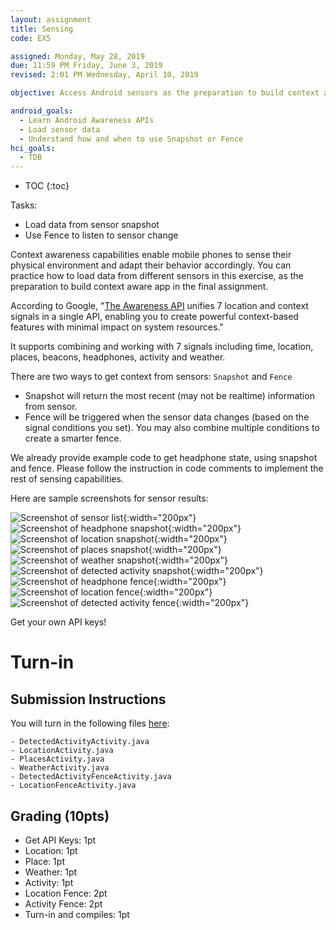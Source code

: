 ```yaml
---
layout: assignment
title: Sensing
code: EX5

assigned: Monday, May 28, 2019
due: 11:59 PM Friday, June 3, 2019
revised: 2:01 PM Wednesday, April 10, 2019

objective: Access Android sensors as the preparation to build context aware application.

android_goals:
  - Learn Android Awareness APIs
  - Load sensor data
  - Understand how and when to use Snapshot or Fence
hci_goals:
  - TDB
---
```


- TOC
{:toc}

Tasks:
- Load data from sensor snapshot
- Use Fence to listen to sensor change

Context awareness capabilities enable mobile phones to sense their physical environment and adapt their behavior accordingly. You can practice how to load data from different sensors in this exercise, as the preparation to build context aware app in the final assignment.

According to Google, "[The Awareness API](https://developers.google.com/awareness/) unifies 7 location and context signals in a single API, enabling you to create powerful context-based features with minimal impact on system resources."

It supports combining and working with 7 signals including time, location, places, beacons, headphones, activity and weather.

There are two ways to get context from sensors: `Snapshot` and `Fence`
- Snapshot will return the most recent (may not be realtime) information from sensor.
- Fence will be triggered when the sensor data changes (based on the signal conditions you set). You may also combine multiple conditions to create a smarter fence.

We already provide example code to get headphone state, using snapshot and fence. Please follow the instruction in code comments to implement the rest of sensing capabilities.

Here are sample screenshots for sensor results:

![Screenshot of sensor list](sensing/1.png){:width="200px"}
![Screenshot of headphone snapshot](sensing/2.png){:width="200px"}
![Screenshot of location snapshot](sensing/3.png){:width="200px"}
![Screenshot of places snapshot](sensing/4.png){:width="200px"}
![Screenshot of weather snapshot](sensing/5.png){:width="200px"}
![Screenshot of detected activity snapshot](sensing/6.png){:width="200px"}
![Screenshot of headphone fence](sensing/7.png){:width="200px"}
![Screenshot of location fence](sensing/8.png){:width="200px"}
![Screenshot of detected activity fence](sensing/9.png){:width="200px"}

Get your own API keys!

<!--
Notes for TA:

This key is necessary for Awareness API. You may apply a new one, or use this one.

<meta-data
  android:name="com.google.android.awareness.API_KEY"
  android:value="AIzaSyBnMlGBLJ6fcK9Jx6eDmGISfl8Vsp87edo" />

Include this key to make Places API work.

<meta-data
  android:name="com.google.android.geo.API_KEY"
  android:value="AIzaSyBnMlGBLJ6fcK9Jx6eDmGISfl8Vsp87edo" />

How to simulate detected activity
https://stackoverflow.com/questions/45292256/is-it-possible-to-simulate-detected-activities-for-the-activityrecognitionapi-fo?rq=1
Only works on emulator or rooted device!

adb root
adb shell am broadcast -a com.google.gservices.intent.action.GSERVICES_OVERRIDE -e 'location:mock_activity_type' 'WALKING'

Must restart Google Play Services to refresh sensing:
adb shell ps -A | grep com.google.android.gms.persistent | awk '{print $2}' | xargs adb shell kill

May have delay, but acceptable (30s)
-->

# Turn-in

## Submission Instructions

You will turn in the following files <a href="javascript:alert('Turn-in link pending assignment release');">here</a>:

```
- DetectedActivityActivity.java
- LocationActivity.java
- PlacesActivity.java
- WeatherActivity.java
- DetectedActivityFenceActivity.java
- LocationFenceActivity.java
```

## Grading (10pts)

- Get API Keys: 1pt
- Location: 1pt
- Place: 1pt
- Weather: 1pt
- Activity: 1pt
- Location Fence: 2pt
- Activity Fence: 2pt
- Turn-in and compiles: 1pt
